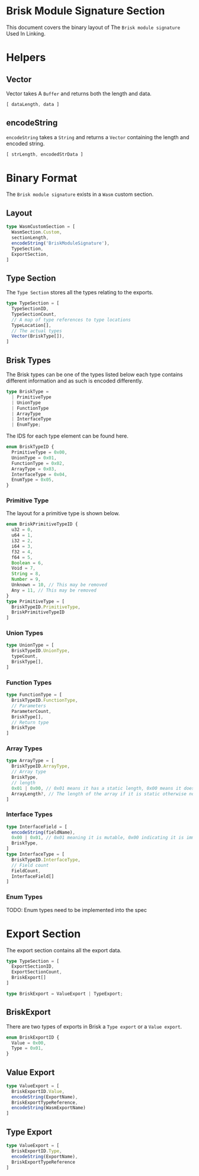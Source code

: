 # Brisk Module Signature Section
This document covers the binary layout of The `Brisk module signature` Used In Linking.
# Helpers
## Vector
Vector takes A `Buffer` and returns both the length and data.
```ts
[ dataLength, data ]
```
## encodeString
`encodeString` takes a `String` and returns a `Vector` containing the length and encoded string.
```ts
[ strLength, encodedStrData ]
```
# Binary Format
The `Brisk module signature` exists in a `Wasm` custom section.
## Layout
```ts
type WasmCustomSection = [
  WasmSection.Custom,
  sectionLength,
  encodeString('BriskModuleSignature'),
  TypeSection,
  ExportSection,
]
```
## Type Section
The `Type Section` stores all the types relating to the exports.
```ts
type TypeSection = [
  TypeSectionID,
  TypeSectionCount,
  // A map of type references to type locations
  TypeLocation[],
  // The actual types
  Vector(BriskType[]),
]
```
## Brisk Types
The Brisk types can be one of the types listed below each type contains different information and as such is encoded differently.
```ts
type BriskType = 
  | PrimitiveType
  | UnionType
  | FunctionType
  | ArrayType
  | InterfaceType
  | EnumType;
```
The IDS for each type element can be found here.
```ts
enum BriskTypeID {
  PrimitiveType = 0x00,
  UnionType = 0x01,
  FunctionType = 0x02,
  ArrayType = 0x03,
  InterfaceType = 0x04,
  EnumType = 0x05,
}
```
### Primitive Type
The layout for a primitive type is shown below. 
```ts
enum BriskPrimitiveTypeID {
  u32 = 0,
  u64 = 1,
  i32 = 2,
  i64 = 3,
  f32 = 4,
  f64 = 5,
  Boolean = 6,
  Void = 7,
  String = 8,
  Number = 9,
  Unknown = 10, // This may be removed
  Any = 11, // This may be removed
}
type PrimitiveType = [
  BriskTypeID.PrimitiveType,
  BriskPrimitiveTypeID
]
```
### Union Types
```ts
type UnionType = [
  BriskTypeID.UnionType,
  typeCount,
  BriskType[],
]
```
### Function Types
```ts
type FunctionType = [
  BriskTypeID.FunctionType,
  // Parameters
  ParameterCount,
  BriskType[],
  // Return type
  BriskType
]
```
### Array Types
```ts
type ArrayType = [
  BriskTypeID.ArrayType,
  // Array type
  BriskType,
  // length
  0x01 | 0x00, // 0x01 means it has a static length, 0x00 means it does not
  ArrayLength?, // The length of the array if it is static otherwise nothing goes here
]
```
### Interface Types
```ts
type InterfaceField = [
  encodeString(fieldName),
  0x00 | 0x01, // 0x01 meaning it is mutable, 0x00 indicating it is immutable
  BriskType,
]
type InterfaceType = [
  BriskTypeID.InterfaceType,
  // Field count
  FieldCount,
  InterfaceField[]
]
```
### Enum Types
TODO: Enum types need to be implemented into the spec
# Export Section
The export section contains all the export data.
```ts
type TypeSection = [
  ExportSectionID,
  ExportSectionCount,
  BriskExport[]
]
```
```ts
type BriskExport = ValueExport | TypeExport;
```
## BriskExport
There are two types of exports in Brisk a `Type export` or a `Value export`.
```ts
enum BriskExportID {
  Value = 0x00,
  Type = 0x01,
}
```
## Value Export
```ts
type ValueExport = [
  BriskExportID.Value,
  encodeString(ExportName),
  BriskExportTypeReference,
  encodeString(WasmExportName)
]
```
## Type Export
```ts
type ValueExport = [
  BriskExportID.Type,
  encodeString(ExportName),
  BriskExportTypeReference
]
```
